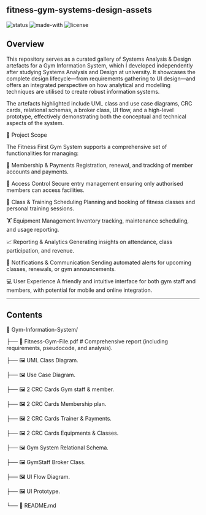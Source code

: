 ## fitness-gym-systems-design-assets

![status](https://img.shields.io/badge/status-active-brightgreen)
![made-with](https://img.shields.io/badge/made%20with-UML%20%26%20Wireframes-lightgrey)
![license](https://img.shields.io/badge/license-CC%20BY%204.0-blue)

## Overview

This repository serves as a curated gallery of Systems Analysis & Design artefacts for a Gym Information System, which I developed independently after studying Systems Analysis and Design at university. It showcases the complete design lifecycle—from requirements gathering to UI design—and offers an integrated perspective on how analytical and modelling techniques are utilised to create robust information systems.

The artefacts highlighted include UML class and use case diagrams, CRC cards, relational schemas, a broker class, UI flow, and a high-level prototype, effectively demonstrating both the conceptual and technical aspects of the system.

📘 Project Scope

The Fitness First Gym System supports a comprehensive set of functionalities for managing:

🧾 Membership & Payments
Registration, renewal, and tracking of member accounts and payments.

🔐 Access Control
Secure entry management ensuring only authorised members can access facilities.

📅 Class & Training Scheduling
Planning and booking of fitness classes and personal training sessions.

🏋️ Equipment Management
Inventory tracking, maintenance scheduling, and usage reporting.

📈 Reporting & Analytics
Generating insights on attendance, class participation, and revenue.

💬 Notifications & Communication
Sending automated alerts for upcoming classes, renewals, or gym announcements.

💻 User Experience
A friendly and intuitive interface for both gym staff and members, with potential for mobile and online integration. 

---

## Contents

📂 Gym-Information-System/

├── 📘 Fitness-Gym-File.pdf # Comprehensive report (including requirements, pseudocode, and analysis).

├── 🖼 UML Class Diagram.

├── 🖼 Use Case Diagram.

├── 🖼 2 CRC Cards Gym staff & member.

├── 🖼 2 CRC Cards Membership plan.

├── 🖼 2 CRC Cards Trainer & Payments.

├── 🖼 2 CRC Cards Equipments & Classes.

├── 🖼 Gym System Relational Schema.

├── 🖼 GymStaff Broker Class.

├── 🖼 UI Flow Diagram.

├── 🖼 UI Prototype.

└── 📄 README.md
